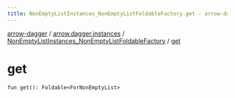 ```yaml
---
title: NonEmptyListInstances_NonEmptyListFoldableFactory.get - arrow-dagger
---
```


[arrow-dagger](../../index.html) / [arrow.dagger.instances](../index.html) / [NonEmptyListInstances_NonEmptyListFoldableFactory](index.html) / [get](./get.html)

# get

`fun get(): Foldable<ForNonEmptyList>`
